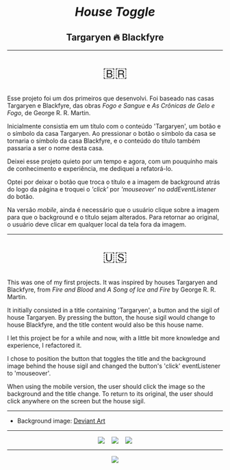 <h1 style="text-align:center"><i>House Toggle</i></h1>
<h2 style="text-align:center">Targaryen 🔥 Blackfyre</h2>
<hr>
<p style="text-align:center; font-size:2rem">🇧🇷</p>
<p>Esse projeto foi um dos primeiros que desenvolvi. Foi baseado nas casas Targaryen e Blackfyre, das obras <i>Fogo e Sangue</i> e <i>As Crônicas de Gelo e Fogo</i>, de George R. R. Martin.</p>
<p>Inicialmente consistia em um título com o conteúdo 'Targaryen', um botão e o símbolo da casa Targaryen. Ao pressionar o botão o símbolo da casa se tornaria o símbolo da casa Blackfyre, e o conteúdo do título também passaria a ser o nome desta casa.</p>
<p>Deixei esse projeto quieto por um tempo e agora, com um pouquinho mais de conhecimento e experiência, me dediquei a refatorá-lo.</p>
<p>Optei por deixar o botão que troca o título e a imagem de background atrás do logo da página e troquei o <i>'click'</i> por <i>'mouseover'</i> no <i>addEventListener</i> do botão.</p>
<p>Na versão <i>mobile</i>, ainda é necessário que o usuário clique sobre a imagem para que o background e o título sejam alterados. Para retornar ao original, o usuário deve clicar em qualquer local da tela fora da imagem.</p>
<hr>
<p style="text-align:center; font-size:2rem">🇺🇸</p>
<p>This was one of my first projects. It was inspired by houses Targaryen and Blackfyre, from <i>Fire and Blood</i> and <i>A Song of Ice and Fire</i> by George R. R. Martin.</p>
<p>It initially consisted in a title containing 'Targaryen', a button and the sigil of house Targaryen. By pressing the button, the house sigil would change to house Blackfyre, and the title content would also be this house name.</p>
<p>I let this project be for a while and now, with a little bit more knowledge and experience, I refactored it.</p>
<p>I chose to position the button that toggles the title and the background image behind the house sigil and changed the button's 'click' eventListener to 'mouseover'.</p>
<p>When using the mobile version, the user should click the image so the background and the title change. To return to its original, the user should click anywhere on the screen but the house sigil.</p>
<hr>
<ul>
  <li>Background image: <a href="https://www.deviantart.com/thehive1948/art/Targaryen-vs-Blackfyre-Wallpaper-ASOIAF-894040724">Deviant Art</a></li>
</ul>
<hr>
<footer style="display: flex; align-items: center; justify-content:center; gap:1rem">
  <div style="display: flex; align-items: center; justify-content:center; gap:1rem">
    <img src="https://img.shields.io/badge/JavaScript-F7DF1E?style=for-the-badge&logo=javascript&logoColor=black">
    <img src="https://img.shields.io/badge/HTML5-E34F26?style=for-the-badge&logo=html5&logoColor=white">
    <img src="https://img.shields.io/badge/CSS3-1572B6?style=for-the-badge&logo=css3&logoColor=white">
  </div>
</footer>
<hr>
<div style="display: flex; align-items: center; justify-content:center">
  <a href="https://www.linkedin.com/in/bshiromoto/">
    <img src="https://img.shields.io/badge/LinkedIn-0077B5?style=for-the-badge&logo=linkedin&logoColor=white">
  </a>
</div>